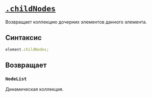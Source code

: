 # [`.childNodes`](../index.md)

Возвращает коллекцию дочерних элементов данного элемента.

## Синтаксис

```js
element.childNodes;
```

## Возвращает

### `NodeList`

Динамическая коллекция.
